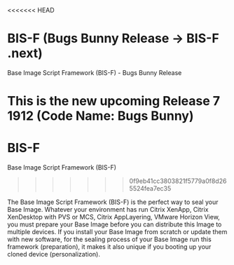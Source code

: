 <<<<<<< HEAD
# BIS-F (Bugs Bunny Release -> BIS-F .next)


Base Image Script Framework (BIS-F) - Bugs Bunny Release

**This is the new upcoming Release 7 1912 (Code Name: Bugs Bunny)**
=======
# BIS-F
Base Image Script Framework (BIS-F)
>>>>>>> 0f9eb41cc3803821f5779a0f8d265524fea7ec35

The Base Image Script Framework (BIS-F) is the perfect way to seal your Base Image. 
Whatever your environment has run Citrix XenApp, Citrix XenDesktop with PVS or MCS, Citrix AppLayering, VMware Horizon View, 
you must prepare your Base Image before you can distribute this Image to multiple devices. 
If you install your Base Image from scratch or update them with new software, 
for the sealing process of your Base Image run this framework (preparation), 
it makes it also unique if you booting up your cloned device (personalization).

